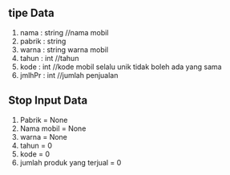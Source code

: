 ## tipe Data
1. nama   : string //nama mobil
2. pabrik : string 
3. warna  : string warna mobil
4. tahun  : int //tahun 
5. kode   : int //kode mobil selalu unik tidak boleh ada yang sama
6. jmlhPr : int //jumlah penjualan

 ## Stop Input Data
 1. Pabrik = None
 2. Nama mobil = None
 3. warna = None
 4. tahun = 0
 5. kode = 0
 6. jumlah produk yang terjual = 0
